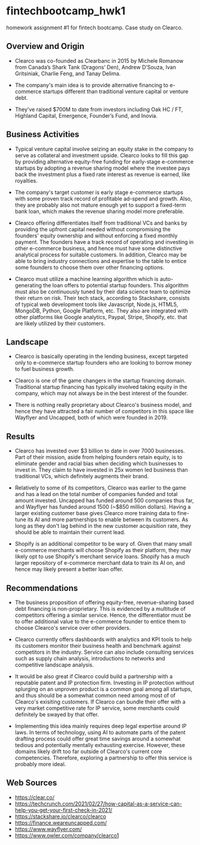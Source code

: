 # fintechbootcamp_hwk1
homework assignment #1 for fintech bootcamp. Case study on Clearco.

## Overview and Origin

* Clearco was co-founded as Clearbanc in 2015 by Michele Romanow from Canada’s Shark Tank (Dragons’ Den), Andrew D’Souza, Ivan Gritsiniak, Charlie Feng, and Tanay Delima.

* The company's main idea is to provide alternative financing to e-commerce startups different than traditional venture capital or venture debt.

* They’ve raised $700M to date from investors including Oak HC / FT, Highland Capital, Emergence, Founder’s Fund, and Inovia.

## Business Activities

* Typical venture capital involve seizing an equity stake in the company to serve as collateral and investment upside. Clearco looks to fill this gap by providing alternative equity-free funding for early-stage e-commerce startups by adopting a revenue sharing model where the investee pays back the investment plus a fixed rate interest as revenue is earned, like royalties.  

* The company's target customer is early stage e-commerce startups with some proven track record of profitable ad-spend and growth. Also, they are probably also not mature enough yet to support a fixed-term bank loan, which makes the revenue sharing model more preferable.

* Clearco offering differentiates itself from traditional VCs and banks by providing the upfront capital needed without compromising the founders' equity ownership and without enforcing a fixed monthly payment. The founders have a track record of operating and investing in other e-commerce business, and hence must have some distinctive analytical process for suitable customers. In addition, Clearco may be able to bring industry connections and expertise to the table to entice some founders to choose them over other financing options.

* Clearco must utilize a machine learning algorithm which is auto-generating the loan offers to potential startup founders. This algorithm must also be continuously tuned by their data science team to optimize their return on risk. Their tech stack, according to Stackshare, consists of typical web development tools like Javascript, Node.js, HTML5, MongoDB, Python, Google Platform, etc. They also are integrated with other platforms like Google analytics, Paypal, Stripe, Shopify, etc. that are likely utilized by their customers.

## Landscape

* Clearco is basically operating in the lending business, except targeted only to e-commerce startup founders who are looking to borrow money to fuel business growth.

* Clearco is one of the game changers in the startup financing domain. Traditional startup financing has typically involved taking equity in the company, which may not always be in the best interest of the founder.

* There is nothing really proprietary about Clearco's business model, and hence they have attracted a fair number of competitors in this space like Wayflyer and Uncapped, both of which were founded in 2019.

## Results

* Clearco has invested over $3 billion to date in over 7000 businesses. Part of their mission, aside from helping founders retain equity, is to eliminate gender and racial bias when deciding which businesses to invest in. They claim to have invested in 25x women led business than traditional VCs, which definitely augments their brand. 

* Relatively to some of its competitors, Clearco was earlier to the game and has a lead on the total number of companies funded and total amount invested. Uncapped has funded around 500 companies thus far, and Wayflyer has funded around 1500 (~$850 million dollars). Having a larger existing customer base gives Clearco more training data to fine-tune its AI and more partnerships to enable between its customers. As long as they don't lag behind in the new customer acquisition rate, they should be able to maintain their current lead.

* Shopify is an additional competitor to be wary of. Given that many small e-commerce merchants will choose Shopify as their platform, they may likely opt to use Shopify's merchant service loans. Shopify has a much larger repository of e-commerce merchant data to train its AI on, and hence may likely present a better loan offer.

## Recommendations

* The business proposition of offering equity-free, revenue-sharing based debt financing is non-proprietary. This is evidenced by a multitude of competitors offering a similar service. Hence, the differentiator must be to offer additional value to the e-commerce founder to entice them to choose Clearco's service over other providers. 

* Clearco currently offers dashboards with analytics and KPI tools to help its customers monitor their business health and benchmark against competitors in the industry. Service can also include consulting services such as supply chain analysis, introductions to networks and competitive landscape analysis.

* It would be also great if Clearco could build a partnership with a reputable patent and IP protection firm. Investing in IP protection without splurging on an unproven product is a common goal among all startups, and thus should be a somewhat common need among most of of Clearco's exisiting customers. If Clearco can bundle their offer with a very market competitive rate for IP service, some merchants could definitely be swayed by that offer.

* Implementing this idea mainly requires deep legal expertise around IP laws. In terms of technology, using AI to automate parts of the patent drafting process could offer great time savings around a somewhat tedious and potentially mentally exhausting exercise. However, these domains likely drift too far outside of Clearco's current core competencies. Therefore, exploring a partnership to offer this service is probably more ideal.

## Web Sources

* https://clear.co/
* https://techcrunch.com/2021/02/27/how-capital-as-a-service-can-help-you-get-your-first-check-in-2021/
* https://stackshare.io/clearco/clearco
* https://finance.weareuncapped.com/
* https://www.wayflyer.com/
* https://www.owler.com/company/clearco1
